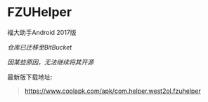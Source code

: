 # FZUHelper
福大助手Android 2017版

*仓库已迁移至BitBucket*

*因某些原因，无法继续将其开源*

最新版下载地址:

> https://www.coolapk.com/apk/com.helper.west2ol.fzuhelper
